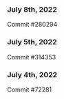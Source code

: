 ### July 8th, 2022

Commit #280294

### July 5th, 2022

Commit #314353


### July 4th, 2022

Commit #72281

